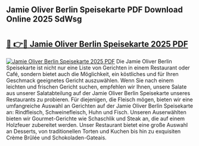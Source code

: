 ## Jamie Oliver Berlin Speisekarte PDF Download Online 2025 SdWsg

# <h2><a href="http://gccw6x.nevu.top/?p=Jamie+Oliver+Berlin+Speisekarte">🔗 👉🔴 Jamie Oliver Berlin Speisekarte 2025 PDF</a></h2>

[![Jamie Oliver Berlin Speisekarte 2025 PDF](https://i.imgur.com/dBaPXMq.png)](http://gccw6x.nevu.top/?p=Jamie+Oliver+Berlin+Speisekarte)
Die Jamie Oliver Berlin Speisekarte ist nicht nur eine Liste von Gerichten in einem Restaurant oder Café, sondern bietet auch die Möglichkeit, ein köstliches und für Ihren Geschmack geeignetes Gericht auszuwählen. Wenn Sie nach einem leichten und frischen Gericht suchen, empfehlen wir Ihnen, unsere Salate aus unserer Salatabteilung auf der Jamie Oliver Berlin Speisekarte unseres Restaurants zu probieren. Für diejenigen, die Fleisch mögen, bieten wir eine umfangreiche Auswahl an Gerichten auf der Jamie Oliver Berlin Speisekarte an: Rindfleisch, Schweinefleisch, Huhn und Fisch. Unseren Auserwählten bieten wir Gourmet-Gerichte wie Schaschlik und Steak an, die auf einem Holzfeuer zubereitet werden. Unser Restaurant bietet eine große Auswahl an Desserts, von traditionellen Torten und Kuchen bis hin zu exquisiten Crème Brûlée und Schokoladen-Gateais.
